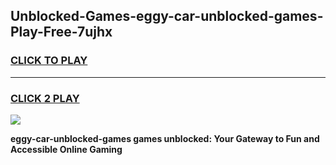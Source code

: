 
## Unblocked-Games-eggy-car-unblocked-games-Play-Free-7ujhx
<h3>
<a href="https://premium76.site?title=eggy-car-unblocked-games&ref=18A">CLICK TO PLAY</a></h3>
<hr>

<h3>
<a href="https://premium76.site?title=eggy-car-unblocked-games&ref=18A">CLICK 2 PLAY</a>
  
</h3>

<a href="https://premium76.site?title=eggy-car-unblocked-games&ref=18A"><img src="https://clearcache.store/games.png"></a>


**eggy-car-unblocked-games games unblocked: Your Gateway to Fun and Accessible Online Gaming**
